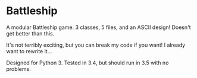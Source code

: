 # Battleship
A modular Battleship game. 3 classes, 5 files, and an ASCII design! Doesn't get better than this.

It's not terribly exciting, but you can break my code if you want! I already want to rewrite it...

Designed for Python 3. Tested in 3.4, but should run in 3.5 with no problems.
